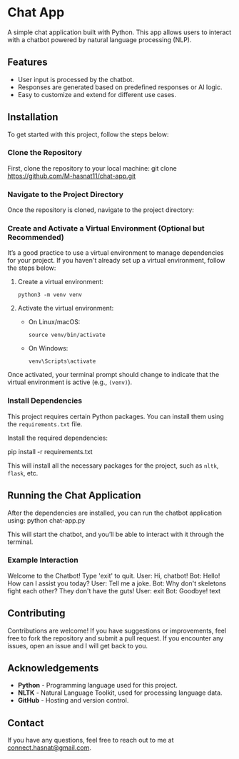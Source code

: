 # Chat App

A simple chat application built with Python. This app allows users to interact with a chatbot powered by natural language processing (NLP).

## Features

- User input is processed by the chatbot.
- Responses are generated based on predefined responses or AI logic.
- Easy to customize and extend for different use cases.

## Installation

To get started with this project, follow the steps below:

### Clone the Repository

First, clone the repository to your local machine:
git clone https://github.com/M-hasnat11/chat-app.git


### Navigate to the Project Directory

Once the repository is cloned, navigate to the project directory:

### Create and Activate a Virtual Environment (Optional but Recommended)

It’s a good practice to use a virtual environment to manage dependencies for your project. If you haven't already set up a virtual environment, follow the steps below:

1. Create a virtual environment:

    ```
    python3 -m venv venv
    ```

2. Activate the virtual environment:

   - On Linux/macOS:

     ```
     source venv/bin/activate
     ```

   - On Windows:

     ```
     venv\Scripts\activate
     ```

Once activated, your terminal prompt should change to indicate that the virtual environment is active (e.g., `(venv)`).

### Install Dependencies

This project requires certain Python packages. You can install them using the `requirements.txt` file.

Install the required dependencies:

pip install -r requirements.txt

This will install all the necessary packages for the project, such as `nltk`, `flask`, etc.

## Running the Chat Application

After the dependencies are installed, you can run the chatbot application using:
python chat-app.py

This will start the chatbot, and you’ll be able to interact with it through the terminal.

### Example Interaction

Welcome to the Chatbot!
Type 'exit' to quit.
User: Hi, chatbot!
Bot: Hello! How can I assist you today?
User: Tell me a joke.
Bot: Why don't skeletons fight each other? They don't have the guts!
User: exit
Bot: Goodbye!
text

## Contributing

Contributions are welcome! If you have suggestions or improvements, feel free to fork the repository and submit a pull request. If you encounter any issues, open an issue and I will get back to you.

## Acknowledgements

- **Python** - Programming language used for this project.
- **NLTK** - Natural Language Toolkit, used for processing language data.
- **GitHub** - Hosting and version control.

## Contact

If you have any questions, feel free to reach out to me at [connect.hasnat@gmail.com](mailto:connect.hasnat@gmail.com).

